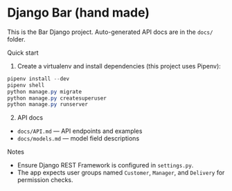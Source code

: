 # Django Bar (hand made)

This is the Bar Django project. Auto-generated API docs are in the `docs/` folder.

Quick start

1. Create a virtualenv and install dependencies (this project uses Pipenv):

```powershell
pipenv install --dev
pipenv shell
python manage.py migrate
python manage.py createsuperuser
python manage.py runserver
```

2. API docs

- `docs/API.md` — API endpoints and examples
- `docs/models.md` — model field descriptions

Notes

- Ensure Django REST Framework is configured in `settings.py`.
- The app expects user groups named `Customer`, `Manager`, and `Delivery` for permission checks.
